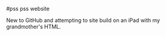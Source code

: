 #pss
pss website

New to GitHub and attempting to site build on an iPad with my grandmother's HTML.
